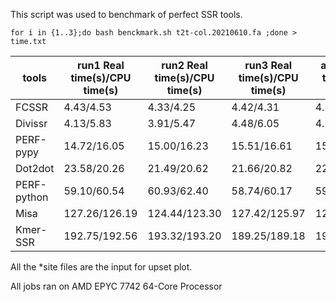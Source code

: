 This script was used to benchmark of perfect SSR tools.
```
for i in {1..3};do bash benckmark.sh t2t-col.20210610.fa ;done > time.txt
```

| tools | run1 Real time(s)/CPU time(s) | run2 Real time(s)/CPU time(s) | run3 Real time(s)/CPU time(s) | average Real time(s)/CPU time(s)| 
| --- | --- | --- | --- | --- |
| FCSSR | 4.43/4.53 | 4.33/4.25 | 4.42/4.31 | 4.39/4.36 |
| Divissr | 4.13/5.83 | 3.91/5.47 | 4.48/6.05 | 4.17/5.78 |
| PERF-pypy | 14.72/16.05 | 15.00/16.23 | 15.51/16.61 | 15.08/16.30 |
| Dot2dot | 23.58/20.26 | 21.49/20.62 | 21.66/20.82 | 22.24/20.57 |
| PERF-python | 59.10/60.54 | 60.93/62.40 | 58.74/60.17 | 59.59/61.04 |
| Misa | 127.26/126.19 | 124.44/123.30 | 127.42/125.97 | 126.37/125.15|
| Kmer-SSR | 192.75/192.56 | 193.32/193.20 | 189.25/189.18 | 191.77/191.65 |


All the *site files are the input for upset plot.

All jobs ran on AMD EPYC 7742 64-Core Processor
